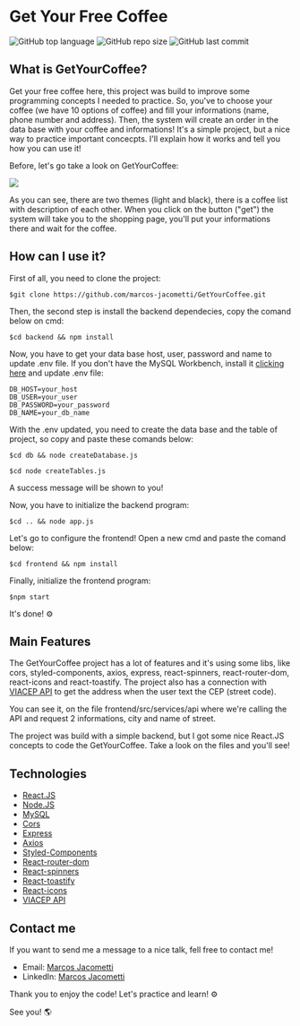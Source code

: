 # Get Your Free Coffee
![GitHub top language](https://img.shields.io/github/languages/top/marcos-jacometti/GetYourCoffee)
![GitHub repo size](https://img.shields.io/github/repo-size/marcos-jacometti/GetYourCoffee)
![GitHub last commit](https://img.shields.io/github/last-commit/marcos-jacometti/GetYourCoffee)

## What is GetYourCoffee?

Get your free coffee here, this project was build to improve some programming concepts I needed to practice. So, you've to choose your coffee (we have 10 options of coffee) and fill your informations (name, phone number and address). Then, the system will create an order in the data base with your coffee and informations! It's a simple project, but a nice way to practice important concecpts. I'll explain how it works and tell you how you can use it!

Before, let's go take a look on GetYourCoffee:

<img src="frontend/src/assets/images/2024-06-04-11-49-00.gif">

As you can see, there are two themes (light and black), there is a coffee list with description of each other. When you click on the button ("get") the system will take you to the shopping page, you'll put your informations there and wait for the coffee.

## How can I use it?

First of all, you need to clone the project:
```
$git clone https://github.com/marcos-jacometti/GetYourCoffee.git
```

Then, the second step is install the backend dependecies, copy the comand below on cmd:
```
$cd backend && npm install
```

Now, you have to get your data base host, user, password and name to update .env file. If you don't have the MySQL Workbench, install it [clicking here](https://www.mysql.com/downloads/) and update .env file:
```
DB_HOST=your_host
DB_USER=your_user
DB_PASSWORD=your_password
DB_NAME=your_db_name
```

With the .env updated, you need to create the data base and the table of project, so copy and paste these comands below: 
```
$cd db && node createDatabase.js
```
```
$cd node createTables.js
```

A success message will be shown to you!

Now, you have to initialize the backend program:
```
$cd .. && node app.js
```

Let's go to configure the frontend! Open a new cmd and paste the comand below:
```
$cd frontend && npm install
```

Finally, initialize the frontend program:
```
$npm start
```

It's done! ⚙️

## Main Features

The GetYourCoffee project has a lot of features and it's using some libs, like cors, styled-components, axios, express, react-spinners, react-router-dom, react-icons and react-toastify. The project also has a connection with [VIACEP API](https://viacep.com.br) to get the address when the user text the CEP (street code).

You can see it, on the file frontend/src/services/api where we're calling the API and request 2 informations, city and name of street.

The project was build with a simple backend, but I got some nice React.JS concepts to code the GetYourCoffee. Take a look on the files and you'll see!

## Technologies

- [React.JS](https://pt-br.legacy.reactjs.org/)
- [Node.JS](https://nodejs.org/en)
- [MySQL](https://www.mysql.com/)
- [Cors](https://developer.mozilla.org/pt-BR/docs/Web/HTTP/CORS)
- [Express](https://expressjs.com/pt-br/)
- [Axios](https://axios-http.com/ptbr/docs/intro)
- [Styled-Components](https://styled-components.com/)
- [React-router-dom](https://reactrouter.com/en/main)
- [React-spinners](https://www.npmjs.com/package/react-spinners)
- [React-toastify](https://www.npmjs.com/package/react-toastify)
- [React-icons](https://react-icons.github.io/react-icons/)
- [VIACEP API](https://viacep.com.br)

## Contact me

If you want to send me a message to a nice talk, fell free to contact me!

- Email: [Marcos Jacometti](marcosjacometti10@gmail.com)
- LinkedIn: [Marcos Jacometti](https://www.linkedin.com/in/marcos-vin%C3%ADcius-jacometti-675202202/)

Thank you to enjoy the code! Let's practice and learn! ⚙️

See you! 🌎
